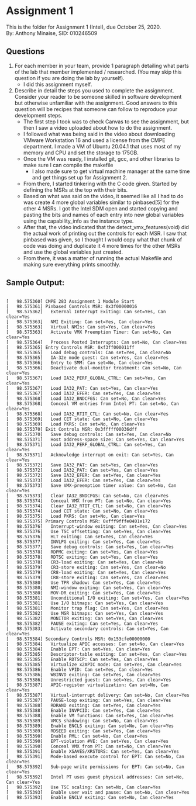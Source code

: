 # Assignment 1
This is the folder for Assignment 1 (Intel), due October 25, 2020.\
By: Anthony Minaise, SID: 010246509

## Questions
1. For each member in your team, provide 1 paragraph detailing what parts of the lab that member implemented / researched. (You may skip this question if you are doing the lab by yourself).
    - I did this assignment myself.
2. Describe in detail the steps you used to complete the assignment. Consider your reader to be someone skilled in software development but otherwise unfamiliar with the assignment. Good answers to this question will be recipes that someone can follow to reproduce your development steps.
    - The first step I took was to check Canvas to see the assignment, but then I saw a video uploaded about how to do the assignment.
    - I followed what was being said in the video about downloading VMware Workstation 16 and used a license from the CMPE department. I made a VM of Ubuntu 20.04.1 that uses most of my memory and CPU and set the storage to 175GB.
    - Once the VM was ready, I installed git, gcc, and other libraries to make sure I can compile the makefile
        - I also made sure to get virtual machine manager at the same time and get things set up for Assignment 2.
    - From there, I started tinkering with the C code given. Started by defining the MSRs at the top with their bits.
    - Based on what was said on the video, it seemed like all I had to do was create 4 more global variables similar to pinbased[5] for the other 4 MSRs. I got the Intel SDM open and started copying and pasting the bits and names of each entry into new global variables using the capability_info as the instance type.
    - After that, the video indicated that the detect_vmx_features(void) did the actual work of printing out the controls for each MSR. I saw that pinbased was given, so I thought I would copy what that chunk of code was doing and duplicate it 4 more times for the other MSRs and use the global variables just created.
    - From there, it was a matter of running the actual Makefile and making sure everything prints smoothly.

## Sample Output:
<pre><code>
[   98.575360] CMPE 283 Assignment 1 Module Start
[   98.575361] Pinbased Controls MSR: 0x3f00000016
[   98.575362]   External Interrupt Exiting: Can set=Yes, Can clear=Yes
[   98.575363]   NMI Exiting: Can set=Yes, Can clear=Yes
[   98.575363]   Virtual NMIs: Can set=Yes, Can clear=Yes
[   98.575363]   Activate VMX Preemption Timer: Can set=No, Can clear=Yes
[   98.575364]   Process Posted Interrupts: Can set=No, Can clear=Yes
[   98.575365] Entry Controls MSR: 0xf3ff000011ff
[   98.575365]   Load debug controls: Can set=Yes, Can clear=No
[   98.575365]   IA-32e mode guest: Can set=Yes, Can clear=Yes
[   98.575366]   Entry to SMM: Can set=No, Can clear=Yes
[   98.575366]   Deactivate dual-monitor treatment: Can set=No, Can clear=Yes
[   98.575367]   Load IA32_PERF_GLOBAL_CTRL: Can set=Yes, Can clear=Yes
[   98.575367]   Load IA32_PAT: Can set=Yes, Can clear=Yes
[   98.575367]   Load IA32_EFER: Can set=Yes, Can clear=Yes
[   98.575368]   Load IA32_BNDCFGS: Can set=No, Can clear=Yes
[   98.575368]   Conceal VM entries from Intel PT: Can set=No, Can clear=Yes
[   98.575368]   Load IA32_RTIT_CTL: Can set=No, Can clear=Yes
[   98.575369]   Load CET state: Can set=No, Can clear=Yes
[   98.575369]   Load PKRS: Can set=No, Can clear=Yes
[   98.575370] Exit Controls MSR: 0x3fffff00036dff
[   98.575370]   Save debug controls: Can set=Yes, Can clear=No
[   98.575371]   Host address-space size: Can set=Yes, Can clear=Yes
[   98.575371]   Load IA32_PERF_GLOBAL_CTRL: Can set=Yes, Can clear=Yes
[   98.575371]   Acknowledge interrupt on exit: Can set=Yes, Can clear=Yes
[   98.575372]   Save IA32_PAT: Can set=Yes, Can clear=Yes
[   98.575372]   Load IA32_PAT: Can set=Yes, Can clear=Yes
[   98.575372]   Save IA32_EFER: Can set=Yes, Can clear=Yes
[   98.575373]   Load IA32_EFER: Can set=Yes, Can clear=Yes
[   98.575373]   Save VMX-preemption timer value: Can set=No, Can clear=Yes
[   98.575373]   Clear IA32_BNDCFGS: Can set=No, Can clear=Yes
[   98.575374]   Conceal VMX from PT: Can set=No, Can clear=Yes
[   98.575374]   Clear IA32_RTIT_CTL: Can set=No, Can clear=Yes
[   98.575374]   Load CET state: Can set=No, Can clear=Yes
[   98.575375]   Load PKRS: Can set=No, Can clear=Yes
[   98.575375] Primary Controls MSR: 0xfff9fffe0401e172
[   98.575376]   Interrupt-window exiting: Can set=Yes, Can clear=Yes
[   98.575376]   Use TSC offsetting: Can set=Yes, Can clear=Yes
[   98.575376]   HLT exiting: Can set=Yes, Can clear=Yes
[   98.575377]   INVLPG exiting: Can set=Yes, Can clear=Yes
[   98.575377]   Save debug controls: Can set=Yes, Can clear=Yes
[   98.575378]   RDPMC exiting: Can set=Yes, Can clear=Yes
[   98.575378]   RDTSC exiting: Can set=Yes, Can clear=Yes
[   98.575378]   CR3-load exiting: Can set=Yes, Can clear=No
[   98.575379]   CR3-store exiting: Can set=Yes, Can clear=No
[   98.575379]   CR8-load exiting: Can set=Yes, Can clear=Yes
[   98.575379]   CR8-store exiting: Can set=Yes, Can clear=Yes
[   98.575380]   Use TPR shadow: Can set=Yes, Can clear=Yes
[   98.575380]   NMI-window exiting: Can set=Yes, Can clear=Yes
[   98.575380]   MOV-DR exiting: Can set=Yes, Can clear=Yes
[   98.575381]   Unconditional I/O exiting: Can set=Yes, Can clear=Yes
[   98.575381]   Use I/O bitmaps: Can set=Yes, Can clear=Yes
[   98.575381]   Monitor trap flag: Can set=Yes, Can clear=Yes
[   98.575382]   Use MSR bitmaps: Can set=Yes, Can clear=Yes
[   98.575382]   MONITOR exiting: Can set=Yes, Can clear=Yes
[   98.575382]   PAUSE exiting: Can set=Yes, Can clear=Yes
[   98.575383]   Activate secondary controls: Can set=Yes, Can clear=Yes
[   98.575384] Secondary Controls MSR: 0x153cfe00000000
[   98.575384]   Virtualize APIC accesses: Can set=No, Can clear=Yes
[   98.575384]   Enable EPT: Can set=Yes, Can clear=Yes
[   98.575385]   Descriptor-table exiting: Can set=Yes, Can clear=Yes
[   98.575385]   Enable RDTSCP: Can set=Yes, Can clear=Yes
[   98.575385]   Virtualize x2APIC mode: Can set=Yes, Can clear=Yes
[   98.575386]   Enable VPID: Can set=Yes, Can clear=Yes
[   98.575386]   WBINVD exiting: Can set=Yes, Can clear=Yes
[   98.575386]   Unrestricted guest: Can set=Yes, Can clear=Yes
[   98.575387]   APIC-register virtualization: Can set=No, Can clear=Yes
[   98.575387]   Virtual-interrupt delivery: Can set=No, Can clear=Yes
[   98.575387]   PAUSE-loop exiting: Can set=Yes, Can clear=Yes
[   98.575388]   RDRAND exiting: Can set=Yes, Can clear=Yes
[   98.575388]   Enable INVPCID: Can set=Yes, Can clear=Yes
[   98.575388]   Enable VM functions: Can set=Yes, Can clear=Yes
[   98.575389]   VMCS shadowing: Can set=No, Can clear=Yes
[   98.575389]   Enable ENCLS exiting: Can set=No, Can clear=Yes
[   98.575389]   RDSEED exiting: Can set=Yes, Can clear=Yes
[   98.575390]   Enable PML: Can set=No, Can clear=Yes
[   98.575390]   EPT-violation #VE: Can set=Yes, Can clear=Yes
[   98.575390]   Conceal VMX from PT: Can set=No, Can clear=Yes
[   98.575391]   Enable XSAVES/XRSTORS: Can set=Yes, Can clear=Yes
[   98.575391]   Mode-based execute control for EPT: Can set=No, Can clear=Yes
[   98.575392]   Sub-page write permissions for EPT: Can set=No, Can clear=Yes
[   98.575392]   Intel PT uses guest physical addresses: Can set=No, Can clear=Yes
[   98.575392]   Use TSC scaling: Can set=No, Can clear=Yes
[   98.575393]   Enable user wait and pause: Can set=No, Can clear=Yes
[   98.575393]   Enable ENCLV exiting: Can set=No, Can clear=Yes
</code></pre>
